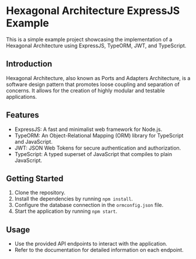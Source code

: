 # Hexagonal Architecture ExpressJS Example

This is a simple example project showcasing the implementation of a Hexagonal Architecture using ExpressJS, TypeORM, JWT, and TypeScript.

## Introduction

Hexagonal Architecture, also known as Ports and Adapters Architecture, is a software design pattern that promotes loose coupling and separation of concerns. It allows for the creation of highly modular and testable applications.

## Features

- ExpressJS: A fast and minimalist web framework for Node.js.
- TypeORM: An Object-Relational Mapping (ORM) library for TypeScript and JavaScript.
- JWT: JSON Web Tokens for secure authentication and authorization.
- TypeScript: A typed superset of JavaScript that compiles to plain JavaScript.

## Getting Started

1. Clone the repository.
2. Install the dependencies by running `npm install`.
3. Configure the database connection in the `ormconfig.json` file.
4. Start the application by running `npm start`.

## Usage

- Use the provided API endpoints to interact with the application.
- Refer to the documentation for detailed information on each endpoint.
